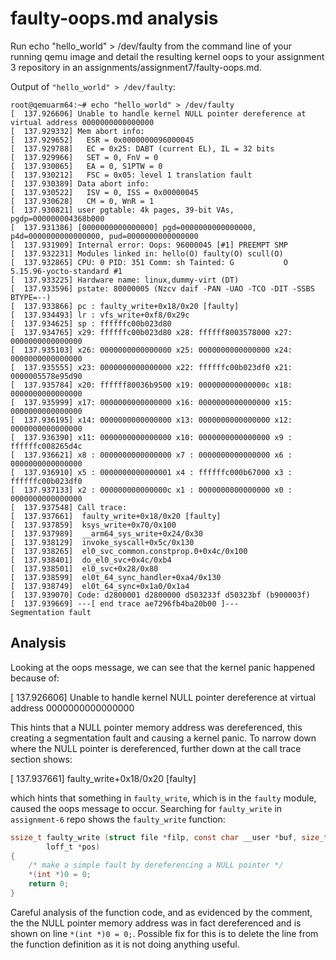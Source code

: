 # faulty-oops.md analysis

Run echo "hello_world" > /dev/faulty from the command line of your running qemu
image and detail the resulting kernel oops to your assignment 3 repository in an
assignments/assignment7/faulty-oops.md.

Output of `"hello_world" > /dev/faulty`:
```
root@qemuarm64:~# echo "hello_world" > /dev/faulty
[  137.926606] Unable to handle kernel NULL pointer dereference at virtual address 0000000000000000
[  137.929332] Mem abort info:
[  137.929652]   ESR = 0x0000000096000045
[  137.929788]   EC = 0x25: DABT (current EL), IL = 32 bits
[  137.929966]   SET = 0, FnV = 0
[  137.930065]   EA = 0, S1PTW = 0
[  137.930212]   FSC = 0x05: level 1 translation fault
[  137.930389] Data abort info:
[  137.930522]   ISV = 0, ISS = 0x00000045
[  137.930628]   CM = 0, WnR = 1
[  137.930821] user pgtable: 4k pages, 39-bit VAs, pgdp=000000004368b000
[  137.931386] [0000000000000000] pgd=0000000000000000, p4d=0000000000000000, pud=0000000000000000
[  137.931909] Internal error: Oops: 96000045 [#1] PREEMPT SMP
[  137.932231] Modules linked in: hello(O) faulty(O) scull(O)
[  137.932865] CPU: 0 PID: 351 Comm: sh Tainted: G           O      5.15.96-yocto-standard #1
[  137.933225] Hardware name: linux,dummy-virt (DT)
[  137.933596] pstate: 80000005 (Nzcv daif -PAN -UAO -TCO -DIT -SSBS BTYPE=--)
[  137.933866] pc : faulty_write+0x18/0x20 [faulty]
[  137.934493] lr : vfs_write+0xf8/0x29c
[  137.934625] sp : ffffffc00b023d80
[  137.934765] x29: ffffffc00b023d80 x28: ffffff8003578000 x27: 0000000000000000
[  137.935103] x26: 0000000000000000 x25: 0000000000000000 x24: 0000000000000000
[  137.935555] x23: 0000000000000000 x22: ffffffc00b023df0 x21: 0000005578e95d90
[  137.935784] x20: ffffff80036b9500 x19: 000000000000000c x18: 0000000000000000
[  137.935999] x17: 0000000000000000 x16: 0000000000000000 x15: 0000000000000000
[  137.936195] x14: 0000000000000000 x13: 0000000000000000 x12: 0000000000000000
[  137.936390] x11: 0000000000000000 x10: 0000000000000000 x9 : ffffffc008265d4c
[  137.936621] x8 : 0000000000000000 x7 : 0000000000000000 x6 : 0000000000000000
[  137.936910] x5 : 0000000000000001 x4 : ffffffc000b67000 x3 : ffffffc00b023df0
[  137.937133] x2 : 000000000000000c x1 : 0000000000000000 x0 : 0000000000000000
[  137.937548] Call trace:
[  137.937661]  faulty_write+0x18/0x20 [faulty]
[  137.937859]  ksys_write+0x70/0x100
[  137.937989]  __arm64_sys_write+0x24/0x30
[  137.938129]  invoke_syscall+0x5c/0x130
[  137.938265]  el0_svc_common.constprop.0+0x4c/0x100
[  137.938401]  do_el0_svc+0x4c/0xb4
[  137.938501]  el0_svc+0x28/0x80
[  137.938599]  el0t_64_sync_handler+0xa4/0x130
[  137.938749]  el0t_64_sync+0x1a0/0x1a4
[  137.939070] Code: d2800001 d2800000 d503233f d50323bf (b900003f)
[  137.939669] ---[ end trace ae7296fb4ba20b00 ]---
Segmentation fault
```

## Analysis
Looking at the oops message, we can see that the kernel panic happened because
of:

[  137.926606] Unable to handle kernel NULL pointer dereference at virtual address 0000000000000000

This hints that a NULL pointer memory address was dereferenced, this creating a
segmentation fault and causing a kernel panic. To narrow down where the NULL
pointer is dereferenced, further down at the call trace section shows:

[  137.937661]  faulty_write+0x18/0x20 [faulty]

which hints that something in `faulty_write`, which is in the `faulty`
module, caused the oops message to occur. Searching for `faulty_write` in
`assignment-6` repo shows the `faulty_write` function:

```c
ssize_t faulty_write (struct file *filp, const char __user *buf, size_t count,
		loff_t *pos)
{
	/* make a simple fault by dereferencing a NULL pointer */
	*(int *)0 = 0;
	return 0;
}
```

Careful analysis of the function code, and as evidenced by the comment,
the the NULL pointer memory address was in fact dereferenced and is shown on
line `*(int *)0 = 0;`. Possible fix for this is to delete the line from the
function definition as it is not doing anything useful.
